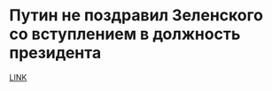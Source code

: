 # Путин не поздравил Зеленского со вступлением в должность президента



[LINK](https://varlamov.ru/3442465.html)